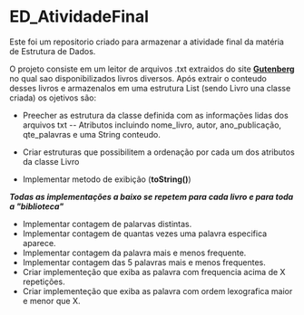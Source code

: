 # ED_AtividadeFinal
Este foi um repositorio criado para armazenar a atividade final da matéria de Estrutura de Dados.

O projeto consiste em um leitor de arquivos .txt extraidos do site [**Gutenberg**](https://www.gutenberg.org/) no qual sao disponibilizados livros diversos.
Após extrair o conteudo desses livros e armazenalos em uma estrutura List<Livrvo> (sendo Livro una classe criada) os ojetivos são:
- Preecher as estrutura da classe definida com as informações lidas dos arquivos txt
-- Atributos incluindo nome_livro, autor, ano_publicação, qte_palavras e uma String conteudo.

- Criar estruturas que possibilitem a ordenação por cada um dos atributos da classe Livro
- Implementar metodo de exibição (**toString()**)

***Todas as implementações a baixo se repetem para cada livro e para toda a "biblioteca"***
- Implementar contagem de palarvas distintas.
- Implementar contagem de quantas vezes uma palavra especifica aparece.
- Implementar contagem da palavra mais e menos frequente.
- Implementar contagem das 5 palavras mais e menos frequentes.
- Criar implementeção que exiba as palavra com frequencia acima de X repetições.
- Criar implementeção que exiba as palavra com ordem lexografica maior e menor que X.
